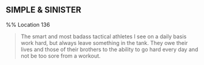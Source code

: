 ## SIMPLE & SINISTER 
%% Location 136 
> The smart and most badass tactical athletes I see on a daily basis work hard, but always leave something in the tank. They owe their lives and those of their brothers to the ability to go hard every day and not be too sore from a workout.